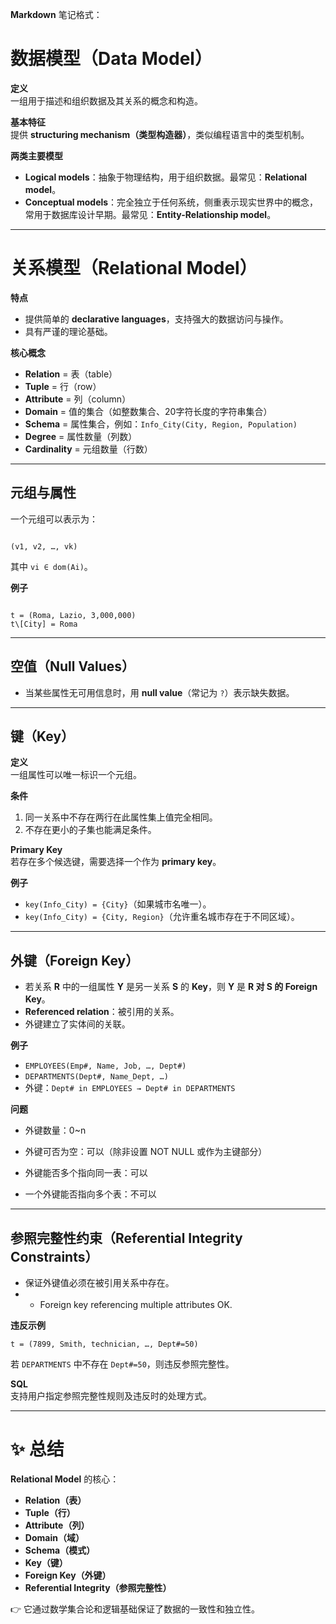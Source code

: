 **Markdown** 笔记格式：

# 数据模型（Data Model）

**定义**  
一组用于描述和组织数据及其关系的概念和构造。  

**基本特征**  
提供 **structuring mechanism（类型构造器）**，类似编程语言中的类型机制。  

**两类主要模型**  
- **Logical models**：抽象于物理结构，用于组织数据。最常见：**Relational model**。  
- **Conceptual models**：完全独立于任何系统，侧重表示现实世界中的概念，常用于数据库设计早期。最常见：**Entity-Relationship model**。  

---

# 关系模型（Relational Model）

**特点**  
- 提供简单的 **declarative languages**，支持强大的数据访问与操作。  
- 具有严谨的理论基础。  

**核心概念**  
- **Relation** = 表（table）  
- **Tuple** = 行（row）  
- **Attribute** = 列（column）  
- **Domain** = 值的集合（如整数集合、20字符长度的字符串集合）  
- **Schema** = 属性集合，例如：`Info_City(City, Region, Population)`  
- **Degree** = 属性数量（列数）  
- **Cardinality** = 元组数量（行数）  

---

## 元组与属性

一个元组可以表示为：  
```

(v1, v2, …, vk)

```
其中 `vi ∈ dom(Ai)`。  

**例子**  
```

t = (Roma, Lazio, 3,000,000)
t\[City] = Roma

```

---

## 空值（Null Values）

- 当某些属性无可用信息时，用 **null value**（常记为 `?`）表示缺失数据。  

---

## 键（Key）

**定义**  
一组属性可以唯一标识一个元组。  

**条件**  
1. 同一关系中不存在两行在此属性集上值完全相同。  
2. 不存在更小的子集也能满足条件。  

**Primary Key**  
若存在多个候选键，需要选择一个作为 **primary key**。  

**例子**  
- `key(Info_City) = {City}`（如果城市名唯一）。  
- `key(Info_City) = {City, Region}`（允许重名城市存在于不同区域）。  

---

## 外键（Foreign Key）

- 若关系 **R** 中的一组属性 **Y** 是另一关系 **S** 的 **Key**，则 **Y** 是 **R 对 S 的 Foreign Key**。  
- **Referenced relation**：被引用的关系。  
- 外键建立了实体间的关联。  

**例子**  
- `EMPLOYEES(Emp#, Name, Job, …, Dept#)`  
- `DEPARTMENTS(Dept#, Name_Dept, …)`  
- 外键：`Dept# in EMPLOYEES → Dept# in DEPARTMENTS`  


**问题**
- 外键数量：0~n

- 外键可否为空：可以（除非设置 NOT NULL 或作为主键部分）

- 外键能否多个指向同一表：可以

- 一个外键能否指向多个表：不可以


---

## 参照完整性约束（Referential Integrity Constraints）

- 保证外键值必须在被引用关系中存在。
- * Foreign key referencing multiple attributes OK.  

**违反示例**  

```
t = (7899, Smith, technician, …, Dept#=50)
```

若 `DEPARTMENTS` 中不存在 `Dept#=50`，则违反参照完整性。  

**SQL**  
支持用户指定参照完整性规则及违反时的处理方式。  

---

# ✨ 总结

**Relational Model** 的核心：  
- **Relation（表）**  
- **Tuple（行）**  
- **Attribute（列）**  
- **Domain（域）**  
- **Schema（模式）**  
- **Key（键）**  
- **Foreign Key（外键）**  
- **Referential Integrity（参照完整性）**  

👉 它通过数学集合论和逻辑基础保证了数据的一致性和独立性。  
```



